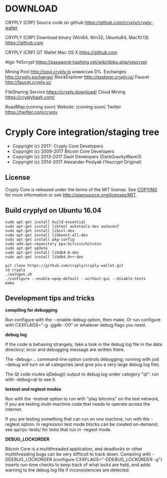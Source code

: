 DOWNLOAD
========

CRYPLY [CRP] Source code on github
https://github.com/cryply/cryply-wallet

CRYPLY [CRP] Download binary (Win64, Win32, Ubuntu64, Mac10.13)
https://github.com

CRYPLY [CRP] QT Wallet Mac OS X
https://github.com

Algo YeScrypt
https://password-hashing.net/wiki/doku.php/yescrypt

Mining Pool http://pool.cryply.io комиссия 0%.
Exchanges http://cryply.exchange/
BlockExplorer http://explorer.cryply.io/
Faucet http://faucet.cryply.io/

FileSharing Service
https://cryply.download/
Cloud Mining
https://cryplyhash.com/

RoadMap:(coming soon)
Website: (coming soon)
Twitter https://twitter.com/cryply


Cryply Core integration/staging tree
=====================================


* Copyright (c) 2017-     Cryply Core Developers
* Copyright (c) 2009-2017 Bitcoin Core Developers
* Copyright (c) 2013-2017 Dash Developers (DarkGravityWave3)
* Copyright (c) 2014-2017 Alexander Peslyak (Yescrypt Original)

License
-------

Cryply Core is released under the terms of the MIT license. See [COPYING](COPYING) for more
information or see http://opensource.org/licenses/MIT.

Build cryplyd on Ubuntu 16.04
-------------------

    sudo apt-get install build-essential
    sudo apt-get install libtool autotools-dev autoconf
    sudo apt-get install libssl-dev
    sudo apt-get install libboost-all-dev
    sudo apt-get install pkg-config
    sudo add-apt-repository ppa:bitcoin/bitcoin
    sudo apt-get update
    sudo apt-get install libdb4.8-dev
    sudo apt-get install libdb4.8++-dev

    git clone https://github.com/cryply/cryply-wallet.git
    cd cryply
    ./autogen.sh
    ./configure --enable-upnp-default --without-gui --disable-tests
    make

Development tips and tricks
---------------------------

**compiling for debugging**

Run configure with the --enable-debug option, then make. Or run configure with
CXXFLAGS="-g -ggdb -O0" or whatever debug flags you need.

**debug.log**

If the code is behaving strangely, take a look in the debug.log file in the data directory;
error and debugging message are written there.

The -debug=... command-line option controls debugging; running with just -debug will turn
on all categories (and give you a very large debug.log file).

The Qt code routes qDebug() output to debug.log under category "qt": run with -debug=qt
to see it.

**testnet and regtest modes**

Run with the -testnet option to run with "play bitcoins" on the test network, if you
are testing multi-machine code that needs to operate across the internet.

If you are testing something that can run on one machine, run with the -regtest option.
In regression test mode blocks can be created on-demand; see qa/rpc-tests/ for tests
that run in -regest mode.

**DEBUG_LOCKORDER**

Bitcoin Core is a multithreaded application, and deadlocks or other multithreading bugs
can be very difficult to track down. Compiling with -DDEBUG_LOCKORDER (configure
CXXFLAGS="-DDEBUG_LOCKORDER -g") inserts run-time checks to keep track of what locks
are held, and adds warning to the debug.log file if inconsistencies are detected.
